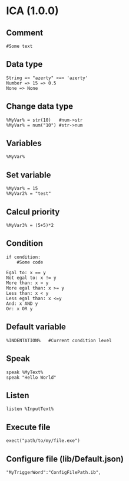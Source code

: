 # ICA (1.0.0)

## Comment
	#Some text

## Data type
	String => "azerty" <=> 'azerty'
	Number => 15 => 0.5
	None => None

## Change data type
	%MyVar% = str(10)	#num->str
	%MyVar% = num("10")	#str->num

## Variables
	%MyVar%

## Set variable
	%MyVar% = 15
	%MyVar2% = "test"

## Calcul priority
	%MyVar3% = (5+5)*2

## Condition
	if condition:
		#Some code

	Egal to: x == y
	Not egal to: x != y
	More than: x > y
	More egal than: x >= y
	Less than: x < y
	Less egal than: x <=y
	And: x AND y
	Or: x OR y

## Default variable
	%INDENTATION%	#Current condition level

## Speak
	speak %MyText%
	speak "Hello World"

## Listen
	listen %InputText%

## Execute file
	exect("path/to/my/file.exe")

## Configure file (lib/Default.json)
	"MyTriggerWord":"ConfigFilePath.ib",